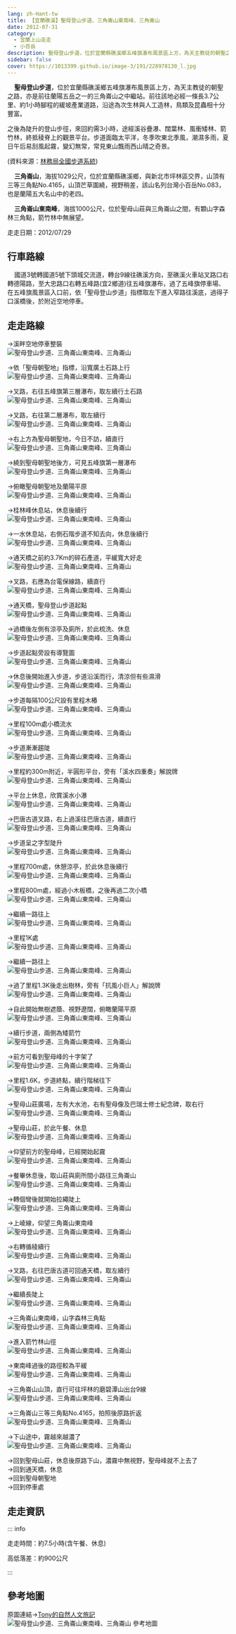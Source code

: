 ```yaml
---
lang: zh-Hant-tw
title: 【宜蘭礁溪】聖母登山步道、三角崙山東南峰、三角崙山
date: 2012-07-31
category: 
  - 宜蘭上山走走
  - 小百岳
description: 聖母登山步道，位於宜蘭縣礁溪鄉五峰旗瀑布風景區上方，為天主教徒的朝聖之路，亦是前往蘭陽五岳之一的三角崙山之中繼站。前往該地必經一條長3.7公里、約1小時腳程的緩坡產業道路，沿途為次生林與人工造林，鳥類及昆蟲相十分豐富。之後為陡升的登山步徑，來回約需3小時，途經溪谷疊瀑、闊葉林、風衝矮林、箭竹林，終抵稜脊上的觀景平台。步道面臨太平洋，冬季吹東北季風，潮濕多雨，夏日午后易刮風起霧，變幻無常，常見東山飄雨西山晴之奇景。
sidebar: false
cover: https://1013399.github.io/image-3/191/228978130_l.jpg
---
```


    **聖母登山步道**，位於宜蘭縣礁溪鄉五峰旗瀑布風景區上方，為天主教徒的朝聖之路，亦是前往蘭陽五岳之一的三角崙山之中繼站。前往該地必經一條長3.7公里、約1小時腳程的緩坡產業道路，沿途為次生林與人工造林，鳥類及昆蟲相十分豐富。

<!-- more -->

之後為陡升的登山步徑，來回約需3小時，途經溪谷疊瀑、闊葉林、風衝矮林、箭竹林，終抵稜脊上的觀景平台。步道面臨太平洋，冬季吹東北季風，潮濕多雨，夏日午后易刮風起霧，變幻無常，常見東山飄雨西山晴之奇景。

(資料來源：[林務局全國步道系統](http://recreation.forest.gov.tw/Rt/RT_2_1.aspx?TR_ID=009))  


    **三角崙山**，海拔1029公尺，位於宜蘭縣礁溪鄉，與新北市坪林區交界，山頂有三等三角點No.4165，山頂芒草圍繞，視野稍差，該山名列台灣小百岳No.083，也是蘭陽五大名山中的老四。  

    **三角崙山東南峰**，海拔1000公尺，位於聖母山莊與三角崙山之間，有顆山字森林三角點，箭竹林中無展望。

走走日期：2012/07/29

## 行車路線
    國道3號轉國道5號下頭城交流道，轉台9線往礁溪方向，至礁溪火車站叉路口右轉德陽路，至大忠路口右轉五峰路(宜2鄉道)往五峰旗瀑布，過了五峰旗停車場、在五峰旗風景區入口前，依「聖母登山步道」指標取左下進入窄路往溪底，過得子口溪橋後，於附近空地停車。

## 走走路線
→溪畔空地停車整裝  
![聖母登山步道、三角崙山東南峰、三角崙山](https://1013399.github.io/image-3/191/228977999_l.jpg)

→依「聖母朝聖地」指標，沿寬廣土石路上行  
![聖母登山步道、三角崙山東南峰、三角崙山](https://1013399.github.io/image-3/191/228978025_l.jpg)

→叉路，右往五峰旗第三層瀑布，取左續行土石路  
![聖母登山步道、三角崙山東南峰、三角崙山](https://1013399.github.io/image-3/191/228978029_l.jpg)

→叉路，右往第二層瀑布，取左續行  
![聖母登山步道、三角崙山東南峰、三角崙山](https://1013399.github.io/image-3/191/228978034_l.jpg)

→右上方為聖母朝聖地，今日不訪，續直行  
![聖母登山步道、三角崙山東南峰、三角崙山](https://1013399.github.io/image-3/191/228978037_l.jpg)

→繞到聖母朝聖地後方，可見五峰旗第一層瀑布  
![聖母登山步道、三角崙山東南峰、三角崙山](https://1013399.github.io/image-3/191/228978039_l.jpg)

→俯瞰聖母朝聖地及蘭陽平原  
![聖母登山步道、三角崙山東南峰、三角崙山](https://1013399.github.io/image-3/191/228978042_l.jpg)

→桂林峰休息站，休息後續行  
![聖母登山步道、三角崙山東南峰、三角崙山](https://1013399.github.io/image-3/191/228978045_l.jpg)

→一水休息站，右側石階步道不知去向，休息後續行  
![聖母登山步道、三角崙山東南峰、三角崙山](https://1013399.github.io/image-3/191/228978048_l.jpg)

→通天橋之前約3.7Km的碎石產道，平緩寬大好走  
![聖母登山步道、三角崙山東南峰、三角崙山](https://1013399.github.io/image-3/191/228978053_l.jpg)

→叉路，右應為台電保線路，續直行  
![聖母登山步道、三角崙山東南峰、三角崙山](https://1013399.github.io/image-3/191/228978059_l.jpg)

→通天橋，聖母登山步道起點  
![聖母登山步道、三角崙山東南峰、三角崙山](https://1013399.github.io/image-3/191/228978063_l.jpg)

→過橋後左側有涼亭及廁所，於此梳洗、休息  
![聖母登山步道、三角崙山東南峰、三角崙山](https://1013399.github.io/image-3/191/228978069_l.jpg)

→步道起點旁設有導覽圖  
![聖母登山步道、三角崙山東南峰、三角崙山](https://1013399.github.io/image-3/191/228978072_l.jpg)

→休息後開始進入步道，步道沿溪而行，清涼但有些濕滑  
![聖母登山步道、三角崙山東南峰、三角崙山](https://1013399.github.io/image-3/191/228978077_l.jpg)

→步道每隔100公尺設有里程木樁  
![聖母登山步道、三角崙山東南峰、三角崙山](https://1013399.github.io/image-3/191/228978081_l.jpg)

→里程100m處小橋流水  
![聖母登山步道、三角崙山東南峰、三角崙山](https://1013399.github.io/image-3/191/228978082_l.jpg)

→步道漸漸趨陡  
![聖母登山步道、三角崙山東南峰、三角崙山](https://1013399.github.io/image-3/191/228978084_l.jpg)

→里程約300m附近，半圓形平台，旁有「溪水四重奏」解說牌  
![聖母登山步道、三角崙山東南峰、三角崙山](https://1013399.github.io/image-3/191/228978092_l.jpg)

→平台上休息，欣賞溪水小瀑  
![聖母登山步道、三角崙山東南峰、三角崙山](https://1013399.github.io/image-3/191/228978093_l.jpg)

→巴唐古道叉路，右上過溪往巴唐古道，續直行  
![聖母登山步道、三角崙山東南峰、三角崙山](https://1013399.github.io/image-3/191/228978095_l.jpg)

→步道呈之字型陡升  
![聖母登山步道、三角崙山東南峰、三角崙山](https://1013399.github.io/image-3/191/228978098_l.jpg)

→里程700m處，休憩涼亭，於此休息後續行  
![聖母登山步道、三角崙山東南峰、三角崙山](https://1013399.github.io/image-3/191/228978102_l.jpg)

→里程800m處，經過小木板橋，之後再過二次小橋  
![聖母登山步道、三角崙山東南峰、三角崙山](https://1013399.github.io/image-3/191/228978107_l.jpg)

→繼續一路往上  
![聖母登山步道、三角崙山東南峰、三角崙山](https://1013399.github.io/image-3/191/228978110_l.jpg)

→里程1K處  
![聖母登山步道、三角崙山東南峰、三角崙山](https://1013399.github.io/image-3/191/228978116_l.jpg)

→繼續一路往上  
![聖母登山步道、三角崙山東南峰、三角崙山](https://1013399.github.io/image-3/191/228978121_l.jpg)

→過了里程1.3K後走出樹林，旁有「抗風小巨人」解說牌  
![聖母登山步道、三角崙山東南峰、三角崙山](https://1013399.github.io/image-3/191/228978126_l.jpg)

→自此開始無樹遮蔭、視野遼闊，俯瞰蘭陽平原  
![聖母登山步道、三角崙山東南峰、三角崙山](https://1013399.github.io/image-3/191/228978130_l.jpg)

→續行步道，兩側為矮箭竹  
![聖母登山步道、三角崙山東南峰、三角崙山](https://1013399.github.io/image-3/191/228978137_l.jpg)

→前方可看到聖母峰的十字架了  
![聖母登山步道、三角崙山東南峰、三角崙山](https://1013399.github.io/image-3/191/228978144_l.jpg)

→里程1.6K，步道終點，續行階梯往下  
![聖母登山步道、三角崙山東南峰、三角崙山](https://1013399.github.io/image-3/191/228978146_l.jpg)

→聖母山莊廣場，左有大水池，右有聖母像及巴瑞士修士紀念碑，取右行  
![聖母登山步道、三角崙山東南峰、三角崙山](https://1013399.github.io/image-3/191/228978153_l.jpg)

→聖母山莊，於此午餐、休息  
![聖母登山步道、三角崙山東南峰、三角崙山](https://1013399.github.io/image-3/191/228978158_l.jpg)

→仰望前方的聖母峰，已經開始起霧  
![聖母登山步道、三角崙山東南峰、三角崙山](https://1013399.github.io/image-3/191/228978162_l.jpg)

→餐畢休息後，取山莊與廁所間小路往三角崙山  
![聖母登山步道、三角崙山東南峰、三角崙山](https://1013399.github.io/image-3/191/228978167_l.jpg)

→轉個彎後就開始拉繩陡上  
![聖母登山步道、三角崙山東南峰、三角崙山](https://1013399.github.io/image-3/191/228978172_l.jpg)

→上崚線，仰望三角崙山東南峰  
![聖母登山步道、三角崙山東南峰、三角崙山](https://1013399.github.io/image-3/191/228978178_l.jpg)

→右轉循稜續行  
![聖母登山步道、三角崙山東南峰、三角崙山](https://1013399.github.io/image-3/191/228978182_l.jpg)

→叉路，右往巴唐古道可回通天橋，取左續行  
![聖母登山步道、三角崙山東南峰、三角崙山](https://1013399.github.io/image-3/191/228978185_l.jpg)

→繼續長陡上  
![聖母登山步道、三角崙山東南峰、三角崙山](https://1013399.github.io/image-3/191/228978188_l.jpg)

→三角崙山東南峰，山字森林三角點  
![聖母登山步道、三角崙山東南峰、三角崙山](https://1013399.github.io/image-3/191/228978193_l.jpg)

→進入箭竹林山徑  
![聖母登山步道、三角崙山東南峰、三角崙山](https://1013399.github.io/image-3/191/228978198_l.jpg)

→東南峰過後的路徑較為平緩  
![聖母登山步道、三角崙山東南峰、三角崙山](https://1013399.github.io/image-3/191/228978199_l.jpg)

→三角崙山山頂，直行可往坪林的磨碧潭山出台9線  
![聖母登山步道、三角崙山東南峰、三角崙山](https://1013399.github.io/image-3/191/228978203_l.jpg)

→三角崙山三等三角點No.4165，拍照後原路折返  
![聖母登山步道、三角崙山東南峰、三角崙山](https://1013399.github.io/image-3/191/228978208_l.jpg)

→下山途中，霧越來越濃了  
![聖母登山步道、三角崙山東南峰、三角崙山](https://1013399.github.io/image-3/191/228978210_l.jpg)

→回到聖母山莊，休息後原路下山，濃霧中無視野，聖母峰就不上去了  
→回到通天橋，休息  
→回到聖母朝聖地  
→回到停車處

## 走走資訊

::: info

走走時間：約7.5小時(含午餐、休息)

高低落差：約900公尺

:::

## 參考地圖
原圖連結→[Tony的自然人文旅記](http://www.tonyhuang39.com/tony0511/tony0511.html)  
![聖母登山步道、三角崙山東南峰、三角崙山 參考地圖](https://1013399.github.io/image-3/191/228979169_l.jpg)